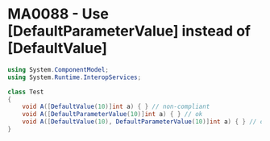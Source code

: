 # MA0088 - Use \[DefaultParameterValue\] instead of \[DefaultValue\]

````csharp
using System.ComponentModel;
using System.Runtime.InteropServices;

class Test
{
    void A([DefaultValue(10)]int a) { } // non-compliant
    void A([DefaultParameterValue(10)]int a) { } // ok
    void A([DefaultValue(10), DefaultParameterValue(10)]int a) { } // ok
}
````
